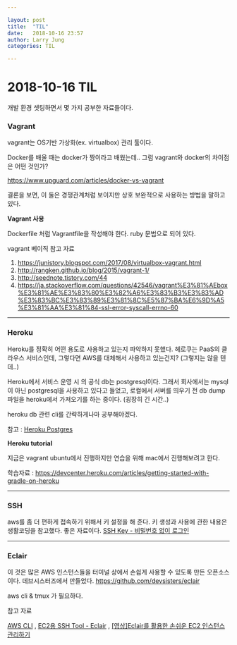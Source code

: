 ```yaml
---

layout: post
title:  "TIL"
date:   2018-10-16 23:57
author: Larry Jung
categories: TIL

---
```


# 2018-10-16 TIL 



개발 환경 셋팅하면서 몇 가지 공부한 자료들이다.   

### Vagrant  

vagrant는 OS기반 가상화(ex. virtualbox) 관리 툴이다.   

Docker를 배울 때는 docker가 짱이라고 배웠는데.. 그럼 vagrant와 docker의 차이점은 어떤 것인가?  

https://www.upguard.com/articles/docker-vs-vagrant  

결론을 보면, 이 둘은 경쟁관계처럼 보이지만 상호 보완적으로 사용하는 방법을 말하고 있다.   



__Vagrant 사용__  

Dockerfile 처럼 Vagrantfile을 작성해야 한다. ruby 문법으로 되어 있다.   

vagrant 베이직 참고 자료  

1. https://junistory.blogspot.com/2017/08/virtualbox-vagrant.html  
2. http://rangken.github.io/blog/2015/vagrant-1/  
3. http://seednote.tistory.com/44  
4. https://ja.stackoverflow.com/questions/42546/vagrant%E3%81%AEbox%E3%81%AE%E3%83%80%E3%82%A6%E3%83%B3%E3%83%AD%E3%83%BC%E3%83%89%E3%81%8C%E5%87%BA%E6%9D%A5%E3%81%AA%E3%81%84-ssl-error-syscall-errno-60  

------

### Heroku  

Heroku를 정확히 어떤 용도로 사용하고 있는지 파악하지 못했다. 헤로쿠는 PaaS의 클라우스 서비스인데, 그렇다면 AWS를 대체해서 사용하고 있는건지? (그렇지는 않을 텐데..)   

Heroku에서 서비스 운영 시 의 공식 db는 postgresql이다. 그래서 회사에서는 mysql이 아닌 postgresql을 사용하고 있다고 들었고, 로컬에서 서버를 띄우기 전 db dump 파일을 heroku에서 가져오기를 하는 중이다. (굉장히 긴 시간..)  

heroku db 관련 cli를 간략하게나마 공부해야겠다.   

참고 : [Heroku Postgres](https://devcenter.heroku.com/categories/heroku-postgres)  



__Heroku tutorial__  

지금은 vagrant ubuntu에서 진행하지만 연습을 위해 mac에서 진행해보려고 한다.   

학습자료 : https://devcenter.heroku.com/articles/getting-started-with-gradle-on-heroku  

---

### SSH  

aws를 좀 더 편하게 접속하기 위해서 키 설정을 해 준다. 키 생성과 사용에 관한 내용은 생활코딩을 참고했다. 좋은 자료이다. [SSH Key - 비밀번호 없이 로그인](https://opentutorials.org/module/432/3742)   

---

### Eclair   

이 것은 많은 AWS 인스턴스들을 터미널 상에서 손쉽게 사용할 수 있도록 만든 오픈소스이다. 데브시스터즈에서 만들었다. https://github.com/devsisters/eclair  

aws cli & tmux 가 필요하다.   

참고 자료  

[AWS CLI](https://docs.aws.amazon.com/ko_kr/cli/latest/userguide/cli-chap-getting-started.html) , [EC2용 SSH Tool - Eclair](https://www.slideshare.net/awskr/ec2-ssh-tool-eclair) , [[영상]Eclair를 활용한 손쉬운 EC2 인스턴스 관리하기](https://www.youtube.com/watch?v=aTzYkIt1LAw)   



